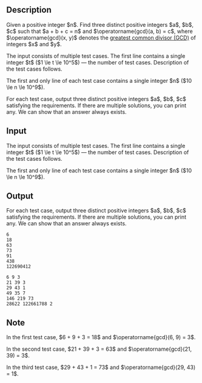 ## Description

<div><p>Given a positive integer $n$. Find three <span class="tex-font-style-bf">distinct</span> positive integers $a$, $b$, $c$ such that $a + b + c = n$ and $\operatorname{gcd}(a, b) = c$, where $\operatorname{gcd}(x, y)$ denotes the <a href="https://en.wikipedia.org/wiki/Greatest_common_divisor">greatest common divisor (GCD)</a> of integers $x$ and $y$.</p></div><div class="input-specification"><p>The input consists of multiple test cases. The first line contains a single integer $t$ ($1 \le t \le 10^5$)&nbsp;— the number of test cases. Description of the test cases follows.</p><p>The first and only line of each test case contains a single integer $n$ ($10 \le n \le 10^9$).</p></div><div class="output-specification"><p>For each test case, output three <span class="tex-font-style-bf">distinct</span> positive integers $a$, $b$, $c$ satisfying the requirements. If there are multiple solutions, you can print any. We can show that an answer always exists.</p></div>

## Input

<p>The input consists of multiple test cases. The first line contains a single integer $t$ ($1 \le t \le 10^5$)&nbsp;— the number of test cases. Description of the test cases follows.</p><p>The first and only line of each test case contains a single integer $n$ ($10 \le n \le 10^9$).</p>

## Output

<p>For each test case, output three <span class="tex-font-style-bf">distinct</span> positive integers $a$, $b$, $c$ satisfying the requirements. If there are multiple solutions, you can print any. We can show that an answer always exists.</p>





```input1
6
18
63
73
91
438
122690412
```




```output1
6 9 3
21 39 3
29 43 1
49 35 7
146 219 73
28622 122661788 2
```



## Note

<p>In the first test case, $6 + 9 + 3 = 18$ and $\operatorname{gcd}(6, 9) = 3$.</p><p>In the second test case, $21 + 39 + 3 = 63$ and $\operatorname{gcd}(21, 39) = 3$.</p><p>In the third test case, $29 + 43 + 1 = 73$ and $\operatorname{gcd}(29, 43) = 1$.</p>
